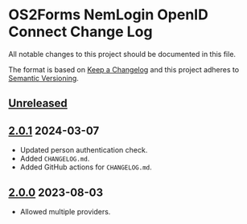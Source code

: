 <!-- markdownlint-disable MD024 -->
# OS2Forms NemLogin OpenID Connect Change Log

All notable changes to this project should be documented in this file.

The format is based on [Keep a Changelog](http://keepachangelog.com/)
and this project adheres to [Semantic Versioning](http://semver.org/).

## [Unreleased]

## [2.0.1] 2024-03-07

* Updated person authentication check.
* Added `CHANGELOG.md`.
* Added GitHub actions for `CHANGELOG.md`.

## [2.0.0] 2023-08-03

* Allowed multiple providers.

[Unreleased]: https://github.com/itk-dev/os2forms_nemlogin_openid_connect/compare/2.0.1...HEAD
[2.0.1]: https://github.com/itk-dev/os2forms_nemlogin_openid_connect/compare/2.0.0...2.0.1
[2.0.0]: https://github.com/itk-dev/os2forms_nemlogin_openid_connect/releases/tag/2.0.0
